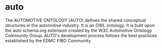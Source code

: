 # auto
The AUTOMOTIVE ONTOLOGY (AUTO) defines the shared conceptual structures in the automotive industry. It is an OWL ontology. It is built upon the auto schema.org extension created by the W3C Automotive Ontology Community Group. AUTO's development process follows the best practices established by the EDMC FIBO Community.
